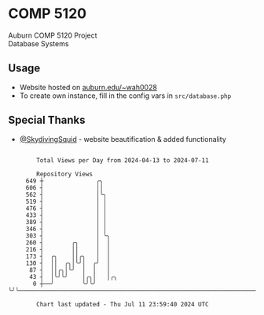 # COMP 5120
Auburn COMP 5120 Project  
Database Systems

## Usage
- Website hosted on [auburn.edu/~wah0028](https://webhome.auburn.edu/~wah0028/)
- To create own instance, fill in the config vars in `src/database.php`

## Special Thanks
- [@SkydivingSquid](https://github.com/SkydivingSquid) - website beautification & added functionality

```

        Total Views per Day from 2024-04-13 to 2024-07-11

        Repository Views
     649 ┼               ╭╮
     606 ┤               ││
     562 ┤               │╰╮
     519 ┤               │ │
     476 ┤               │ │
     433 ┤               │ │
     389 ┤               │ │
     346 ┤               │ │
     303 ┤               │ ╰╮
     260 ┤        ╭╮     │  │
     216 ┤        ││     │  │
     173 ┤  ╭╮    ││╭╮   │  │
     130 ┤  ││  ╭╮│╰╯│  ╭╯  │
      87 ┤  ││╭╮│╰╯  │  │   │
      43 ┤  │╰╯╰╯    │╭╮│   │╭╮
       0 ┼──╯        ╰╯╰╯   ╰╯╰────────────────────────────────────────────────────────────────────

        Chart last updated - Thu Jul 11 23:59:40 2024 UTC
        
```
